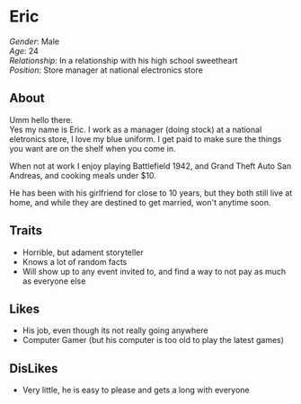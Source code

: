 Eric
======
  
*Gender*: Male  
*Age*: 24  
*Relationship*: In a relationship with his high school sweetheart  
*Position*: Store manager at national electronics store

About
------
Umm hello there.  
Yes my name is Eric. I work as a manager (doing stock) at a national eletronics store, I love my blue uniform. I get paid to make sure the things you want are on the shelf when you come in.  
  
When not at work I enjoy playing Battlefield 1942, and Grand Theft Auto San Andreas, and cooking meals under $10.  
  
He has been with his girlfriend for close to 10 years, but they both still live at home, and while they are destined to get married, won't anytime soon.

 
Traits
------  
+ Horrible, but adament storyteller
+ Knows a lot of random facts
+ Will show up to any event invited to, and find a way to not pay as much as everyone else

  
Likes
------
+ His job, even though its not really going anywhere
+ Computer Gamer (but his computer is too old to play the latest games)
  
  
DisLikes
---------
+ Very little, he is easy to please and gets a long with everyone 
